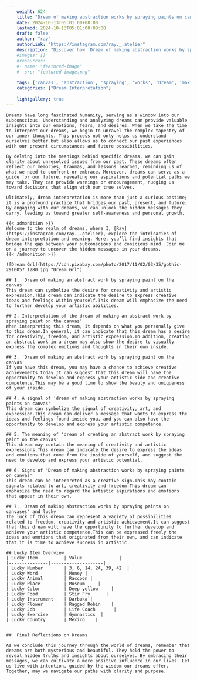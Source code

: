 ```yaml
---
    weight: 624
    title: "Dream of making abstraction works by spraying paints on canvas"  # Assuming 'title' column exists
    date: 2024-10-13T05:01:00+08:00
    lastmod: 2024-10-13T05:01:00+08:00
    draft: false
    author: "ray"
    authorLink: "https://instagram.com/ray._.atelier"
    description: "Discover how 'Dream of making abstraction works by spraying paints on canvas' can interpret your future and uncover its significant meanings in your life."
    #images: []
    #resources:
    #- name: "featured-image"
    #  src: "featured-image.png"
    
    tags: ['canvas', 'abstraction', 'spraying', 'works', 'Dream', 'making', 'by', 'on', 'of', 'paints']
    categories: ["Dream Interpretation"]
    
    lightgallery: true
---
```

    
    Dreams have long fascinated humanity, serving as a window into our subconscious. Understanding and analyzing dreams can provide valuable insights into our emotions, fears, and desires. When we take the time to interpret our dreams, we begin to unravel the complex tapestry of our inner thoughts. This process not only helps us understand ourselves better but also allows us to connect our past experiences with our present circumstances and future possibilities.
    
    By delving into the meanings behind specific dreams, we can gain clarity about unresolved issues from our past. These dreams often reflect our memories, traumas, and lessons learned, reminding us of what we need to confront or embrace. Moreover, dreams can serve as a guide for our future, revealing our aspirations and potential paths we may take. They can provide warnings or encouragement, nudging us toward decisions that align with our true selves.
    
    Ultimately, dream interpretation is more than just a curious pastime; it is a profound practice that bridges our past, present, and future. By engaging with our dreams, we can unlock the hidden messages they carry, leading us toward greater self-awareness and personal growth.
    
    {{< admonition >}}
    Welcome to the realm of dreams, where I, [Ray](https://instagram.com/ray._.atelier), explore the intricacies of dream interpretation and meaning. Here, you’ll find insights that bridge the gap between your subconscious and conscious mind. Join me on a journey to uncover the hidden messages in your dreams.
    {{< /admonition >}}
    
    ![Dream Grl](https://cdn.pixabay.com/photo/2017/11/02/03/35/gothic-2910057_1280.jpg "Dream Grl")
    
    ## 1. 'Dream of making an abstract work by spraying paint on the canvas'
    This dream can symbolize the desire for creativity and artistic expression.This dream can indicate the desire to express creative ideas and feelings within yourself.This dream will emphasize the need to further develop your artistic abilities.
    
    ## 2. Interpretation of the dream of making an abstract work by spraying paint on the canvas'
    When interpreting this dream, it depends on what you personally give to this dream.In general, it can indicate that this dream has a desire for creativity, freedom, and artistic expression.In addition, creating an abstract work in a dream may also show the desire to visually express the complex emotions and thoughts in their own inside.
    
    ## 3. 'Dream of making an abstract work by spraying paint on the canvas'
    If you have this dream, you may have a chance to achieve creative achievements today.It can suggest that this dream will have the opportunity to develop and express your artistic side and creative competence.This may be a good time to show the beauty and uniqueness of your inside.
    
    ## 4. A signal of 'dream of making abstraction works by spraying paints on canvas'
    This dream can symbolize the signal of creativity, art, and expression.This dream can deliver a message that wants to express the ideas and feelings found inside you, and you can also have the opportunity to develop and express your artistic competence.
    
    ## 5. The meaning of 'dream of creating an abstract work by spraying paint on the canvas'
    This dream may contain the meaning of creativity and artistic expressions.This dream can indicate the desire to express the ideas and emotions that come from the inside of yourself, and suggest the need to develop and express your artistic potential.
    
    ## 6. Signs of 'Dream of making abstraction works by spraying paints on canvas'
    This dream can be interpreted as a creative sign.This may contain signals related to art, creativity and freedom.This dream can emphasize the need to regard the artistic aspirations and emotions that appear in their own.
    
    ## 7. 'Dream of making abstraction works by spraying paints on canvases' and lucky
    The luck of this dream can represent a variety of possibilities related to freedom, creativity and artistic achievement.It can suggest that this dream will have the opportunity to further develop and achieve your artistic competence.This can be expressed freely the ideas and emotions that originated from their own, and can indicate that it is time to achieve success in artistic.
    
    ## Lucky Item Overview
    | Lucky Item          | Value              |
    |---------------|--------------------|
    | Lucky Number        | 3, 6, 14, 24, 39, 42  |
    | Lucky Word          | Money |
    | Lucky Animal        | Raccoon |
    | Lucky Place         | Museum     |
    | Lucky Color         | Deep yellow     |
    | Lucky Food          | Stir Fry      |
    | Lucky Instrument    | Darbuka |
    | Lucky Flower        | Ragged Robin    |
    | Lucky Job           | Life Coach       |
    | Lucky Exercise      | Gymnastics  |
    | Lucky Country       | Mexico    |
    
    
    ##  Final Reflections on Dreams
    
    As we conclude this journey through the world of dreams, remember that dreams are both mysterious and beautiful. They hold the power to reveal hidden truths and insights about ourselves. By embracing their messages, we can cultivate a more positive influence in our lives. Let us live with intention, guided by the wisdom our dreams offer. Together, may we navigate our paths with clarity and purpose.
    